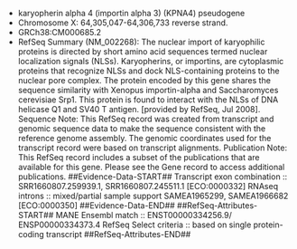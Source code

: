 * karyopherin alpha 4 (importin alpha 3) (KPNA4) pseudogene
* Chromosome X: 64,305,047-64,306,733 reverse strand.
* GRCh38:CM000685.2
* RefSeq Summary (NM_002268): The nuclear import of karyophilic proteins is directed by short amino acid sequences termed nuclear localization signals (NLSs). Karyopherins, or importins, are cytoplasmic proteins that recognize NLSs and dock NLS-containing proteins to the nuclear pore complex. The protein encoded by this gene shares the sequence similarity with Xenopus importin-alpha and Saccharomyces cerevisiae Srp1. This protein is found to interact with the NLSs of DNA helicase Q1 and SV40 T antigen. [provided by RefSeq, Jul 2008]. Sequence Note: This RefSeq record was created from transcript and genomic sequence data to make the sequence consistent with the reference genome assembly. The genomic coordinates used for the transcript record were based on transcript alignments. Publication Note: This RefSeq record includes a subset of the publications that are available for this gene. Please see the Gene record to access additional publications. ##Evidence-Data-START## Transcript exon combination :: SRR1660807.259939.1, SRR1660807.245511.1 [ECO:0000332] RNAseq introns :: mixed/partial sample support SAMEA1965299, SAMEA1966682 [ECO:0000350] ##Evidence-Data-END## ##RefSeq-Attributes-START## MANE Ensembl match :: ENST00000334256.9/ ENSP00000334373.4 RefSeq Select criteria :: based on single protein-coding transcript ##RefSeq-Attributes-END##

